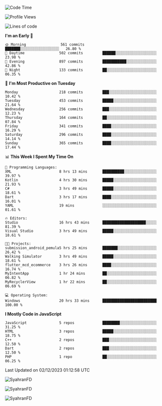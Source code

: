 <!--START_SECTION:waka-->
![Code Time](http://img.shields.io/badge/Code%20Time-82%20hrs%2050%20mins-blue)

![Profile Views](http://img.shields.io/badge/Profile%20Views-10-blue)

![Lines of code](https://img.shields.io/badge/From%20Hello%20World%20I%27ve%20Written-433.0%20thousand%20lines%20of%20code-blue)

**I'm an Early 🐤** 

```text
🌞 Morning                561 commits         ███████░░░░░░░░░░░░░░░░░░   26.80 % 
🌆 Daytime                502 commits         ██████░░░░░░░░░░░░░░░░░░░   23.98 % 
🌃 Evening                897 commits         ███████████░░░░░░░░░░░░░░   42.86 % 
🌙 Night                  133 commits         ██░░░░░░░░░░░░░░░░░░░░░░░   06.35 % 
```
📅 **I'm Most Productive on Tuesday** 

```text
Monday                   218 commits         ███░░░░░░░░░░░░░░░░░░░░░░   10.42 % 
Tuesday                  453 commits         █████░░░░░░░░░░░░░░░░░░░░   21.64 % 
Wednesday                256 commits         ███░░░░░░░░░░░░░░░░░░░░░░   12.23 % 
Thursday                 164 commits         ██░░░░░░░░░░░░░░░░░░░░░░░   07.84 % 
Friday                   341 commits         ████░░░░░░░░░░░░░░░░░░░░░   16.29 % 
Saturday                 296 commits         ████░░░░░░░░░░░░░░░░░░░░░   14.14 % 
Sunday                   365 commits         ████░░░░░░░░░░░░░░░░░░░░░   17.44 % 
```


📊 **This Week I Spent My Time On** 

```text
💬 Programming Languages: 
XML                      8 hrs 13 mins       ██████████░░░░░░░░░░░░░░░   39.97 % 
Kotlin                   4 hrs 30 mins       █████░░░░░░░░░░░░░░░░░░░░   21.93 % 
C#                       3 hrs 49 mins       █████░░░░░░░░░░░░░░░░░░░░   18.61 % 
Dart                     3 hrs 17 mins       ████░░░░░░░░░░░░░░░░░░░░░   16.01 % 
YAML                     19 mins             ░░░░░░░░░░░░░░░░░░░░░░░░░   01.61 % 

🔥 Editors: 
Studio                   16 hrs 43 mins      ████████████████████░░░░░   81.39 % 
Visual Studio            3 hrs 49 mins       █████░░░░░░░░░░░░░░░░░░░░   18.61 % 

🐱‍💻 Projects: 
submission_android_pemula5 hrs 25 mins       ███████░░░░░░░░░░░░░░░░░░   26.42 % 
Walking Simulator        3 hrs 49 mins       █████░░░░░░░░░░░░░░░░░░░░   18.61 % 
flutter_mcd_ecommerce    3 hrs 26 mins       ████░░░░░░░░░░░░░░░░░░░░░   16.74 % 
MyIntentApp              1 hr 24 mins        ██░░░░░░░░░░░░░░░░░░░░░░░   06.82 % 
MyRecyclerView           1 hr 22 mins        ██░░░░░░░░░░░░░░░░░░░░░░░   06.69 % 

💻 Operating System: 
Windows                  20 hrs 33 mins      █████████████████████████   100.00 % 
```

**I Mostly Code in JavaScript** 

```text
JavaScript               5 repos             ████████░░░░░░░░░░░░░░░░░   31.25 % 
HTML                     3 repos             █████░░░░░░░░░░░░░░░░░░░░   18.75 % 
C++                      2 repos             ███░░░░░░░░░░░░░░░░░░░░░░   12.50 % 
Dart                     2 repos             ███░░░░░░░░░░░░░░░░░░░░░░   12.50 % 
PHP                      1 repo              ██░░░░░░░░░░░░░░░░░░░░░░░   06.25 % 
```




 Last Updated on 02/12/2023 01:12:58 UTC
<!--END_SECTION:waka-->

<p align="left">
  <img src="https://github-readme-stats.vercel.app/api/top-langs?username=SyahranFD&layout=donut&hide=C%2B%2B,CMake,css&show_icons=true&locale=en&&theme=blueberry" alt="SyahranFD" />
</p>

<p align="left">
  <img src="https://github-readme-stats.vercel.app/api?username=SyahranFD&show_icons=true&locale=en&theme=blueberry" alt="SyahranFD" />
</p>

<p align="left">
  <img src="https://streak-stats.demolab.com/?user=SyahranFD&theme=blueberry" alt="SyahranFD"/>
</p>
